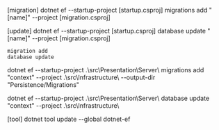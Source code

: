 [migration]
dotnet ef --startup-project [startup.csproj] migrations add "[name]" --project [migration.csproj]

[update]
dotnet ef --startup-project [startup.csproj] database update "[name]" --project [migration.csproj]

    migration add
    database update

dotnet ef --startup-project .\src\Presentation\Server\ migrations add "context" --project .\src\Infrastructure\ --output-dir "Persistence/Migrations"

dotnet ef --startup-project .\src\Presentation\Server\ database update "context" --project .\src\Infrastructure\



[tool]
dotnet tool update --global dotnet-ef